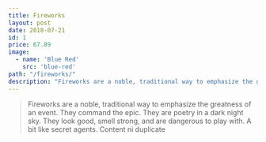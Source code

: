 ```yaml
---
title: Fireworks
layout: post
date: 2018-07-21
id: 1
price: 67.89
image: 
  - name: 'Blue Red'
    src: 'blue-red'
path: "/fireworks/"
description: "Fireworks are a noble, traditional way to emphasize the greatness of an event."
---
```


> Fireworks are a noble, traditional way to emphasize the greatness of an event. They command the epic. They are poetry in a dark night sky. They look good, smell strong, and are dangerous to play with. A bit like secret agents.
Content ni duplicate
